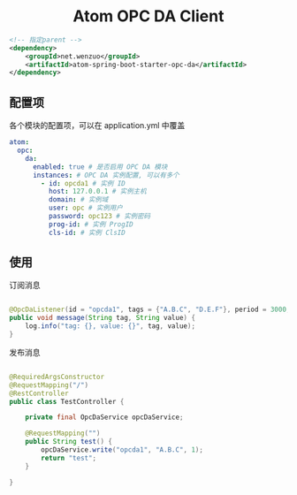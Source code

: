 <h1 align="center">Atom OPC DA Client</h1>

```xml
<!-- 指定parent -->
<dependency>
	<groupId>net.wenzuo</groupId>
	<artifactId>atom-spring-boot-starter-opc-da</artifactId>
</dependency>
```

## 配置项

各个模块的配置项，可以在 application.yml 中覆盖

```yaml
atom:
  opc:
    da:
      enabled: true # 是否启用 OPC DA 模块
      instances: # OPC DA 实例配置, 可以有多个
        - id: opcda1 # 实例 ID
          host: 127.0.0.1 # 实例主机
          domain: # 实例域
          user: opc # 实例用户
          password: opc123 # 实例密码
          prog-id: # 实例 ProgID
          cls-id: # 实例 ClsID
```

## 使用

订阅消息

```java

@OpcDaListener(id = "opcda1", tags = {"A.B.C", "D.E.F"}, period = 3000, async = false)
public void message(String tag, String value) {
	log.info("tag: {}, value: {}", tag, value);
}

```

发布消息

```java

@RequiredArgsConstructor
@RequestMapping("/")
@RestController
public class TestController {

	private final OpcDaService opcDaService;

	@RequestMapping("")
	public String test() {
		opcDaService.write("opcda1", "A.B.C", 1);
		return "test";
	}

}
```